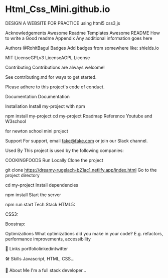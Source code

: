# Html_Css_Mini.github.io
DESIGN A WEBSITE FOR PRACTICE
using html5 css3,js

Acknowledgements
Awesome Readme Templates
Awesome README
How to write a Good readme
Appendix
Any additional information goes here

Authors
@RohitBagul
Badges
Add badges from somewhere like: shields.io

MIT LicenseGPLv3 LicenseAGPL License

Contributing
Contributions are always welcome!

See contributing.md for ways to get started.

Please adhere to this project's code of conduct.

Documentation
Documentation

Installation
Install my-project with npm

  npm install my-project
  cd my-project
Roadmap
Reference Youtube and W3school

for newton school mini project

Support
For support, email fake@fake.com or join our Slack channel.

Used By
This project is used by the following companies:

COOKINGFOODS
Run Locally
Clone the project

  git clone https://dreamy-rugelach-b21ac1.netlify.app/index.html
Go to the project directory

  cd my-project
Install dependencies

  npm install
Start the server

  npm run start
Tech Stack
HTML5:

CSS3:

Boostrap:


Optimizations
What optimizations did you make in your code? E.g. refactors, performance improvements, accessibility

🔗 Links
portfoliolinkedintwitter

🛠 Skills
Javascript, HTML, CSS...

🚀 About Me
I'm a full stack developer...
